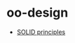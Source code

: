 <!-- generated by markdown-notes-tree -->

# oo-design

<!-- optional markdown-notes-tree directory description starts here -->

<!-- optional markdown-notes-tree directory description ends here -->

-   [SOLID principles](SOLID-principles.md)
